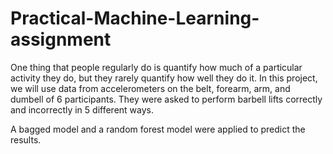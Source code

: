 # Practical-Machine-Learning-assignment

One thing that people regularly do is quantify how much of a particular activity they do, but they rarely quantify how 
well they do it. In this project, we will use data from accelerometers on the belt, forearm, arm, and dumbell of 6 
participants. 
They were asked to perform barbell lifts correctly and incorrectly in 5 different ways.

A bagged model and a random forest model were applied to predict the results. 
